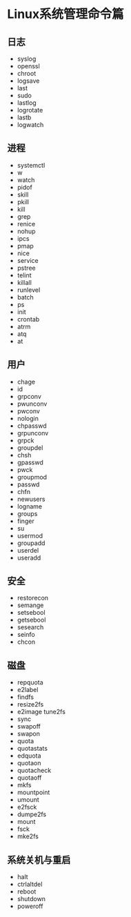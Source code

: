 # Linux系统管理命令篇
## 日志
- syslog
- openssl
- chroot
- logsave
- last
- sudo
- lastlog
- logrotate
- lastb
- logwatch

## 进程
- systemctl
- w
- watch
- pidof
- skill
- pkill
- kill
- grep
- renice
- nohup
- ipcs
- pmap
- nice
- service
- pstree
- telint
- killall
- runlevel
- batch
- ps
- init
- crontab
- atrm
- atq
- at

## 用户
- chage
- id
- grpconv
- pwunconv
- pwconv
- nologin
- chpasswd
- grpunconv
- grpck
- groupdel
- chsh
- gpasswd
- pwck
- groupmod
- passwd
- chfn
- newusers
- logname
- groups
- finger
- su
- usermod
- groupadd
- userdel
- useradd

## 安全
- restorecon
- semange
- setsebool
- getsebool
- sesearch
- seinfo
- chcon

## 磁盘
- repquota
- e2label
- findfs
- resize2fs
- e2image tune2fs
- sync
- swapoff
- swapon
- quota
- quotastats
- edquota
- quotaon
- quotacheck
- quotaoff
- mkfs
- mountpoint
- umount
- e2fsck
- dumpe2fs
- mount
- fsck
- mke2fs

## 系统关机与重启
- halt
- ctrlaltdel
- reboot
- shutdown
- poweroff